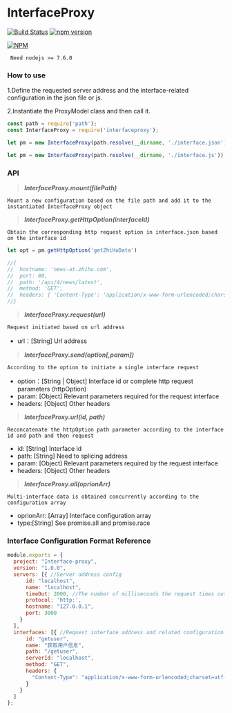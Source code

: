 # InterfaceProxy

[![Build Status](https://www.travis-ci.org/LeoHughes/InterfaceProxy.svg?branch=master)](https://www.travis-ci.org/LeoHughes/InterfaceProxy)
[![npm version](https://badge.fury.io/js/interfaceproxy.svg)](https://badge.fury.io/js/interfaceproxy)


[![NPM](https://nodei.co/npm/interfaceproxy.png?downloads=true&downloadRank=true&stars=true)](https://nodei.co/npm/interfaceproxy/)

```
 Need nodejs >= 7.6.0
```

### How to use

1.Define the requested server address and the interface-related configuration in the json file or js.

2.Instantiate the ProxyModel class and then call it.


```js
const path = require('path');
const InterfaceProxy = require('interfaceproxy');

let pm = new InterfaceProxy(path.resolve(__dirname, './interface.json'));

let pm = new InterfaceProxy(path.resolve(__dirname, './interface.js'));
```

### API

>***InterfaceProxy.mount(filePath)***

```
Mount a new configuration based on the file path and add it to the instantiated InterfaceProxy object
```

>***InterfaceProxy.getHttpOption(interfaceId)***

```
Obtain the corresponding http request option in interface.json based on the interface id
```

```js
let opt = pm.getHttpOption('getZhiHuData')

//{
//  hostname: 'news-at.zhihu.com',
//  port: 80,
//  path: '/api/4/news/latest',
//  method: 'GET',
//  headers: { 'Content-Type': 'application/x-www-form-urlencoded;charset=utf-8' } 
//}

```

>***InterfaceProxy.request(url)***

```
Request initiated based on url address
```

* url：[String] Url address


>***InterfaceProxy.send(option[,param])***

```
According to the option to initiate a single interface request
```

* option：[String | Object] Interface id or complete http request parameters (httpOption)
* param: [Object] Relevant parameters required for the request interface
* headers: [Object] Other headers


>***InterfaceProxy.url(id, path)***

```
Reconcatenate the httpOption path parameter according to the interface id and path and then request
```

* id: [String] Interface id
* path: [String] Need to splicing address
* param: [Object] Relevant parameters required by the request interface
* headers: [Object] Other headers


>***InterfaceProxy.all(oprionArr)***

```
Multi-interface data is obtained concurrently according to the configuration array
```

* oprionArr: [Array] Interface configuration array
* type:[String] See promise.all and promise.race

### Interface Configuration Format Reference

```js
module.exports = {
  project: "Interface-proxy",
  version: "1.0.0",
  servers: [{ //Server address config
      id: "localhost",
      name: "localhost",
      timeOut: 2000, //The number of milliseconds the request times out
      protocol: 'http:',
      hostname: "127.0.0.1",
      port: 3000
    }
  ],
  interfaces: [{ //Request interface address and related configuration
      id: "getuser",
      name: "获取用户信息",
      path: "/getuser",
      serverId: "localhost",
      method: "GET",
      headers: {
        "Content-Type": "application/x-www-form-urlencoded;charset=utf-8"
      }
    }
  ]
};

```